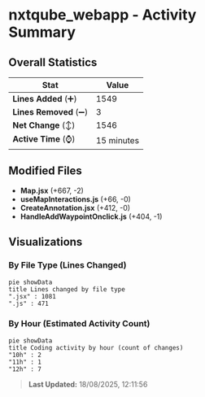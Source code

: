 # nxtqube_webapp - Activity Summary 

## Overall Statistics

| Stat                   | Value                                                             |
| ---------------------- | ----------------------------------------------------------------- |
| **Lines Added** (➕)   | 1549                                          |
| **Lines Removed** (➖) | 3                                        |
| **Net Change** (↕)    | 1546                |
| **Active Time** (⌚)   | 15 minutes |


## Modified Files
- **Map.jsx** (+667, -2)
- **useMapInteractions.js** (+66, -0)
- **CreateAnnotation.jsx** (+412, -0)
- **HandleAddWaypointOnclick.js** (+404, -1)

## Visualizations

### By File Type (Lines Changed)

```mermaid
pie showData
title Lines changed by file type
".jsx" : 1081
".js" : 471
```

### By Hour (Estimated Activity Count)

```mermaid
pie showData
title Coding activity by hour (count of changes)
"10h" : 2
"11h" : 1
"12h" : 7
```


> **Last Updated:** 18/08/2025, 12:11:56